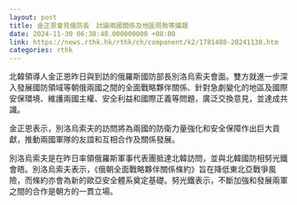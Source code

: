 ```yaml
---
layout: post
title: 金正恩會見俄防長　討論兩國關係及地區局勢等議題
date: 2024-11-30 06:38:48.000000000 +08:00
link: https://news.rthk.hk/rthk/ch/component/k2/1781488-20241130.htm
categories: rthk
---
```


北韓領導人金正恩昨日與到訪的俄羅斯國防部長別洛烏索夫會面。雙方就進一步深入發展國防領域等朝俄兩國之間的全面戰略夥伴關係、針對急劇變化的地區及國際安保環境、維護兩國主權、安全利益和國際正義等問題，廣泛交換意見，並達成共識。

金正恩表示，別洛烏索夫的訪問將為兩國的防衛力量強化和安全保障作出巨大貢獻，推動兩國軍隊的友誼和互相合作及關係發展。

別洛烏索夫是在昨日率領俄羅斯軍事代表團抵達北韓訪問，並與北韓國防相努光鐵會晤。別洛烏索夫表示，《俄朝全面戰略夥伴關係條約》旨在降低東北亞戰爭風險，而條約亦會為新的歐亞安全體系奠定基礎。努光鐵表示，不斷加強和發展兩軍之間的合作是朝方的一貫立場。

